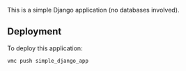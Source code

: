This is a simple Django application (no databases involved).

Deployment
----------

To deploy this application:

    vmc push simple_django_app
